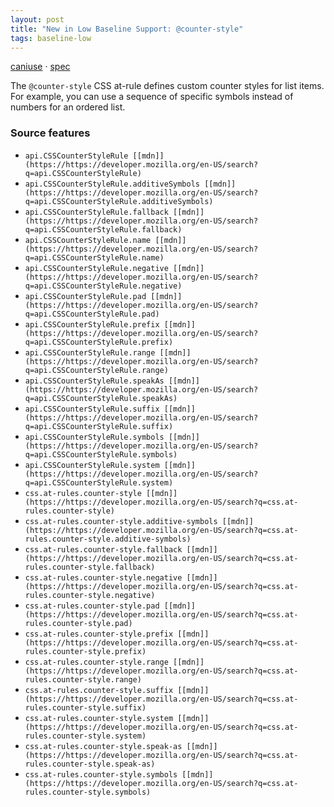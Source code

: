 ```yaml
---
layout: post
title: "New in Low Baseline Support: @counter-style"
tags: baseline-low
---
```


[caniuse](https://caniuse.com/?search=counter-style) · [spec](https://drafts.csswg.org/css-counter-styles-3/)

The `@counter-style` CSS at-rule defines custom counter styles for list items. For example, you can use a sequence of specific symbols instead of numbers for an ordered list.

### Source features

- ``api.CSSCounterStyleRule [[mdn]](https://https://developer.mozilla.org/en-US/search?q=api.CSSCounterStyleRule)``
- ``api.CSSCounterStyleRule.additiveSymbols [[mdn]](https://https://developer.mozilla.org/en-US/search?q=api.CSSCounterStyleRule.additiveSymbols)``
- ``api.CSSCounterStyleRule.fallback [[mdn]](https://https://developer.mozilla.org/en-US/search?q=api.CSSCounterStyleRule.fallback)``
- ``api.CSSCounterStyleRule.name [[mdn]](https://https://developer.mozilla.org/en-US/search?q=api.CSSCounterStyleRule.name)``
- ``api.CSSCounterStyleRule.negative [[mdn]](https://https://developer.mozilla.org/en-US/search?q=api.CSSCounterStyleRule.negative)``
- ``api.CSSCounterStyleRule.pad [[mdn]](https://https://developer.mozilla.org/en-US/search?q=api.CSSCounterStyleRule.pad)``
- ``api.CSSCounterStyleRule.prefix [[mdn]](https://https://developer.mozilla.org/en-US/search?q=api.CSSCounterStyleRule.prefix)``
- ``api.CSSCounterStyleRule.range [[mdn]](https://https://developer.mozilla.org/en-US/search?q=api.CSSCounterStyleRule.range)``
- ``api.CSSCounterStyleRule.speakAs [[mdn]](https://https://developer.mozilla.org/en-US/search?q=api.CSSCounterStyleRule.speakAs)``
- ``api.CSSCounterStyleRule.suffix [[mdn]](https://https://developer.mozilla.org/en-US/search?q=api.CSSCounterStyleRule.suffix)``
- ``api.CSSCounterStyleRule.symbols [[mdn]](https://https://developer.mozilla.org/en-US/search?q=api.CSSCounterStyleRule.symbols)``
- ``api.CSSCounterStyleRule.system [[mdn]](https://https://developer.mozilla.org/en-US/search?q=api.CSSCounterStyleRule.system)``
- ``css.at-rules.counter-style [[mdn]](https://https://developer.mozilla.org/en-US/search?q=css.at-rules.counter-style)``
- ``css.at-rules.counter-style.additive-symbols [[mdn]](https://https://developer.mozilla.org/en-US/search?q=css.at-rules.counter-style.additive-symbols)``
- ``css.at-rules.counter-style.fallback [[mdn]](https://https://developer.mozilla.org/en-US/search?q=css.at-rules.counter-style.fallback)``
- ``css.at-rules.counter-style.negative [[mdn]](https://https://developer.mozilla.org/en-US/search?q=css.at-rules.counter-style.negative)``
- ``css.at-rules.counter-style.pad [[mdn]](https://https://developer.mozilla.org/en-US/search?q=css.at-rules.counter-style.pad)``
- ``css.at-rules.counter-style.prefix [[mdn]](https://https://developer.mozilla.org/en-US/search?q=css.at-rules.counter-style.prefix)``
- ``css.at-rules.counter-style.range [[mdn]](https://https://developer.mozilla.org/en-US/search?q=css.at-rules.counter-style.range)``
- ``css.at-rules.counter-style.suffix [[mdn]](https://https://developer.mozilla.org/en-US/search?q=css.at-rules.counter-style.suffix)``
- ``css.at-rules.counter-style.system [[mdn]](https://https://developer.mozilla.org/en-US/search?q=css.at-rules.counter-style.system)``
- ``css.at-rules.counter-style.speak-as [[mdn]](https://https://developer.mozilla.org/en-US/search?q=css.at-rules.counter-style.speak-as)``
- ``css.at-rules.counter-style.symbols [[mdn]](https://https://developer.mozilla.org/en-US/search?q=css.at-rules.counter-style.symbols)``

